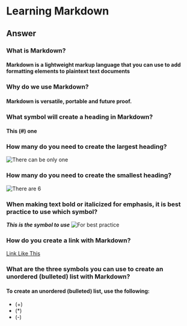 # Learning Markdown

## Answer

### What is Markdown?
#### Markdown is a lightweight markup language that you can use to add formatting elements to plaintext text documents

### Why do we use Markdown?
#### Markdown is versatile, portable and future proof.

### What symbol will create a heading in Markdown?
#### This (#) one

### How many do you need to create the largest heading?
![There can be only one](https://images.unsplash.com/photo-1660476234296-9758ede11977?ixlib=rb-4.0.3&ixid=M3wxMjA3fDB8MHxzZWFyY2h8MzZ8fDF8ZW58MHx8MHx8fDI%3D&auto=format&fit=crop&w=500&q=60)

### How many do you need to create the smallest heading?
![There are 6](https://images.unsplash.com/photo-1484335629320-0e089b87a106?ixlib=rb-4.0.3&ixid=M3wxMjA3fDB8MHxzZWFyY2h8NDl8fDZ8ZW58MHx8MHx8fDI%3D&auto=format&fit=crop&w=500&q=60)

### When making text bold or italicized for emphasis, it is best practice to use which symbol?
***This is the symbol to use***
![For best practice](https://images.unsplash.com/photo-1638271216724-61860626175c?ixlib=rb-4.0.3&ixid=M3wxMjA3fDB8MHxzZWFyY2h8MXx8YXN0ZXJpc2t8ZW58MHx8MHx8fDI%3D&auto=format&fit=crop&w=500&q=60)

### How do you create a link with Markdown?
[Link Like This](https://www.markdownguide.org/basic-syntax/)

### What are the three symbols you can use to create an unordered (bulleted) list with Markdown?
#### To create an unordered (bulleted) list, use the following:
- (+)
- (*)
- (-)
